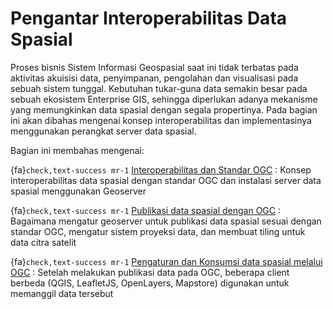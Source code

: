 # Pengantar Interoperabilitas Data Spasial

Proses bisnis Sistem Informasi Geospasial saat ini tidak terbatas pada aktivitas akuisisi data, penyimpanan, pengolahan dan visualisasi pada sebuah sistem tunggal. Kebutuhan tukar-guna data semakin besar pada sebuah ekosistem Enterprise GIS, sehingga diperlukan adanya mekanisme yang memungkinkan data spasial dengan segala propertinya. Pada bagian ini akan dibahas mengenai konsep interoperabilitas dan implementasinya menggunakan perangkat server data spasial.

Bagian ini membahas mengenai:

{fa}`check,text-success mr-1` [Interoperabilitas dan Standar OGC](interoperabilitas)
: Konsep interoperabilitas data spasial dengan standar OGC dan instalasi server data spasial menggunakan Geoserver

{fa}`check,text-success mr-1` [Publikasi data spasial dengan OGC](publikasi)
: Bagaimana mengatur geoserver untuk publikasi data spasial sesuai dengan standar OGC, mengatur sistem proyeksi data, dan membuat tiling untuk data citra satelit

{fa}`check,text-success mr-1` [Pengaturan dan Konsumsi data spasial melalui OGC](konsumsiogc)
: Setelah melakukan publikasi data pada OGC, beberapa client berbeda (QGIS, LeafletJS, OpenLayers, Mapstore) digunakan untuk memanggil data tersebut 

<!-- {fa}`check,text-success mr-1` [Arsitektur Enterprise FOSS-GIS](arsitektur) -->
<!-- : Penjelasan tentang *stack* aplikasi Free and OpenSource GIS yang dapat digunakan untuk menyusun sebuah Enterprise GIS -->